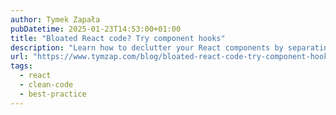 ```yaml
---
author: Tymek Zapała
pubDatetime: 2025-01-23T14:53:00+01:00
title: "Bloated React code? Try component hooks"
description: "Learn how to declutter your React components by separating logic from presentation using component hooks. A practical guide to writing cleaner, more maintainable React code with real-world examples."
url: "https://www.tymzap.com/blog/bloated-react-code-try-component-hooks"
tags:
  - react
  - clean-code
  - best-practice
---
```

